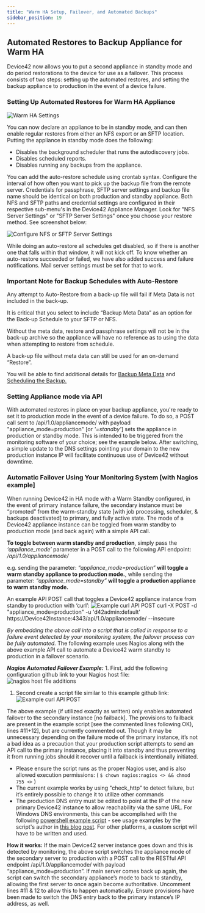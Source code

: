 ```yaml
---
title: "Warm HA Setup, Failover, and Automated Backups"
sidebar_position: 19
---
```


## Automated Restores to Backup Appliance for Warm HA

Device42 now allows you to put a second appliance in standby mode and do period restorations to the device for use as a failover. This process consists of two steps: setting up the automated restores, and setting the backup appliance to production in the event of a device failure.

### Setting Up Automated Restores for Warm HA Appliance

![Warm HA Settings](/assets/images/automated-restore-15.png)

You can now declare an appliance to be in standby mode, and can then enable regular restores from either an NFS export or an SFTP location. Putting the appliance in standby mode does the following:

- Disables the background scheduler that runs the autodiscovery jobs.
- Disables scheduled reports.
- Disables running any backups from the appliance.

You can add the auto-restore schedule using crontab syntax. Configure the interval of how often you want to pick up the backup file from the remote server. Credentials for passphrase, SFTP server settings and backup file name should be identical on both production and standby appliance. Both NFS and SFTP paths and credential settings are configured in their respective sub-menu's in the Device42 Appliance Manager. Look for "NFS Server Settings" or "SFTP Server Settings" once you choose your restore method. See screenshot below:

![Configure NFS or SFTP Server Settings](/assets/images/backup-sftp-15.png)

While doing an auto-restore all schedules get disabled, so if there is another one that falls within that window, it will not kick off. To know whether an auto-restore succeeded or failed, we have also added success and failure notifications. Mail server settings must be set for that to work.

### Important Note for Backup Schedules with Auto-Restore

Any attempt to Auto-Restore from a back-up file will fail if Meta Data is not included in the back-up.

It is critical that you select to include “Backup Meta Data” as an option for the Back-up Schedule to your SFTP or NFS.

Without the meta data, restore and passphrase settings will not be in the back-up archive so the appliance will have no reference as to using the data when attempting to restore from schedule.

A back-up file without meta data can still be used for an on-demand “Restore”.

You will be able to find additional details for [Backup Meta Data](https://docs.device42.com/device42-appliance-manager/setting-up-backup-device42-appliance-manager/#backing-up-metadata) and [Scheduling the Backup.](https://docs.device42.com/device42-appliance-manager/setting-up-backup-device42-appliance-manager/#scheduling-the-backup)

### Setting Appliance mode via API

With automated restores in place on your backup appliance, you're ready to set it to production mode in the event of a device failure. To do so, a POST call sent to /api/1.0/appliancemode/ with payload "appliance\_mode=production" \[or _'=standby'_\] sets the appliance in production or standby mode. This is intended to be triggered from the monitoring software of your choice; see the example below. After switching, a simple update to the DNS settings pointing your domain to the new production instance IP will facilitate continuous use of Device42 without downtime.

### Automatic Failover Using Your Monitoring System \[with Nagios example\]

When running Device42 in HA mode with a Warm Standby configured, in the event of primary instance failure, the secondary instance must be “promoted” from the warm-standby state \[with job processing, scheduler, & backups deactivated\] to primary, and fully active state. The mode of a Device42 appliance instance can be toggled from warm standby to production mode (and back again) with a simple API call.

**To toggle between warm standby and production**, simply pass the _‘appliance\_mode’_ parameter in a POST call to the following API endpoint: _/api/1.0/appliancemode/_

e.g. sending the parameter: _“appliance\_mode=production”_ **will toggle a warm standby appliance to production mode.**, while sending the parameter: _“appliance\_mode=standby”_ **will toggle a production appliance to warm standby mode.**

An example API POST call that toggles a Device42 appliance instance from standby to production with ‘curl’: ![Example curl API POST](/assets/images/failover_API_call_curl.PNG) curl -X POST -d "appliance\_mode=production" -u 'd42admin:default' https://Device42Instance:4343/api/1.0/appliancemode/ --insecure

_By embedding the above call into a script that is called in response to a failure event detected by your monitoring system, the failover process can be fully automated._ The following example uses Nagios along with the above example API call to automate a Device42 warm standby to production in a failover scenario.

**_Nagios Automated Failover Example:_** 1. First, add the following configuration github link to your Nagios host file: ![nagios host file additions](/assets/images/automated_failover-Nagios_host_file.PNG)

1. Second create a script file similar to this example github link: ![Example curl API POST](/assets/images/nagios_automated_failover_script.PNG)

The above example (if utilized exactly as written) only enables automated failover to the secondary instance \[no failback\]. The provisions to failback are present in the example script \[see the commented lines following OK), lines #11+12\], but are currently commented out. Though it may be unnecessary depending on the failure mode of the primary instance, it’s not a bad idea as a precaution that your production script attempts to send an API call to the primary instance, placing it into standby and thus preventing it from running jobs should it recover until a failback is intentionally initiated.

- Please ensure the script runs as the proper Nagios user, and is also allowed execution permissions: ( `$ chown nagios:nagios <> && chmod 755 <>` )
- The current example works by using "check\_http” to detect failure, but it’s entirely possible to change it to utilize other commands
- The production DNS entry must be edited to point at the IP of the new primary Device42 instance to allow reachability via the same URL. For Windows DNS environments, this can be accomplished with the following [powershell example script](https://gallery.technet.microsoft.com/scriptcenter/Update-DNS-records-with-da10910d%5C) - see usage examples by the script's author in [this blog post](https://discoposse.com/2013/04/14/updating-same-as-parent-folder-records-with-dnscmd-and-powershell/). For other platforms, a custom script will have to be written and used.

**How it works:** If the main Device42 server instance goes down and this is detected by monitoring, the above script switches the appliance mode of the secondary server to production with a POST call to the RESTful API endpoint /api/1.0/appliancemode/ with payload “appliance\_mode=production”. If main server comes back up again, the script can switch the secondary appliance’s mode to back to standby, allowing the first server to once again become authoritative. Uncomment lines #11 & 12 to allow this to happen automatically. Ensure provisions have been made to switch the DNS entry back to the primary instance’s IP address, as well.
